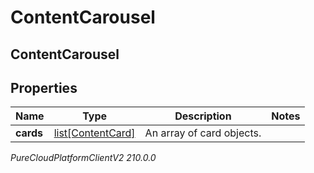 # ContentCarousel

## ContentCarousel

## Properties

|Name | Type | Description | Notes|
|------------ | ------------- | ------------- | -------------|
| **cards** | [list[ContentCard]](ContentCard) | An array of card objects. | |



_PureCloudPlatformClientV2 210.0.0_
